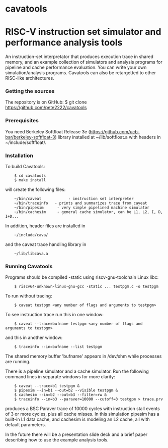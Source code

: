 # cavatools
RISC-V instruction set simulator and performance analysis tools
===============================================================

An instruction-set interpretator that produces execution trace in shared memory,
and an example collection of simulators and analysis programs for pipeline and cache
performance evaluation.  You can write your own simulation/analysis programs.
Cavatools can also be retargetted to other RISC-like architectures.


###  Getting the sources

The repository is on GitHub:
    $ git clone https://github.com/pete2222/cavatools


###  Prerequisites

You need Berkeley Softfloat Release 3e (https://github.com/ucb-bar/berkeley-softfloat-3)
library installed at ~/lib/softfloat.a with headers in ~/include/softfloat/.


###  Installation

To build Cavatools:
```
    $ cd cavatools
    $ make install
```

will create the following files:
```
    ~/bin/caveat            - instruction set interpreter
    ~/bin/traceinfo   - prints and summarizes trace from caveat
    ~/bin/pipesim      - very simple pipelined machine simulator
    ~/bin/cachesim     - general cache simulator, can be L1, L2, I, D, I+D...
```

In addition, header files are installed in
```
    ~/include/cava/
```
and the caveat trace handling library in
```
    ~/lib/libcava.a
```


###  Running Cavatools

Programs should be compiled -static using riscv-gnu-toolchain Linux libc:
```
    $ riscv64-unknown-linux-gnu-gcc -static ... testpgm.c -o testpgm
```

To run without tracing:
```
    $ caveat testpgm <any number of flags and arguments to testpgm>
```

To see instruction trace run this in one window:
```
    $ caveat --trace=bufname testpgm <any number of flags and arguments to testpgm>
```
and this in another window:
```
    $ traceinfo --in=bufname --list testpgm
```
The shared memory buffer 'bufname' appears in /dev/shm while processes are running.

There is a pipeline simulator and a cache simulator.  Run the following command lines in separate windows for more clarity:
```
    $ caveat --trace=b1 testpgm &
    $ pipesim --in=b1 --out=b2 --visible testpgm &
    $ cachesim --in=b2 --out=b3 --filter=rw &
    $ traceinfo --in=b3 --paraver=10000 --cutoff=3 testgpm > trace.prv
```
produces a BSC Paraver trace of 10000 cycles with instruction stall events of 3 or more cycles, plus all cache misses.  In this simulation pipesim has a built-in L1 data cache, and cachesim is modeling an L2 cache, all with default parameters.

In the future there will be a presentation slide deck and a brief paper describing
how to use the example analysis tools.
